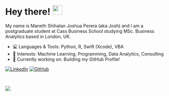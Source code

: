 # Hey there! <img src="https://raw.githubusercontent.com/MartinHeinz/MartinHeinz/master/wave.gif" width="30px">

My name is Maneth Shihalan Joshua Perera (aka Josh) and I am a postgraduate student at Cass Business School studying MSc. Business Analytics based in London, UK.

- 💻 Languages & Tools: Python, R, Swift (Xcode), VBA
- 🧐 Interests: Machine Learning, Programming, Data Analytics, Consulting
- 🔭 Currently working on: Building my GitHub Profile!

[![LinkedIn][1.1]][1]
[![GitHub][1.2]][2]

<p>&nbsp;</p>

<!-- GitHub stats -->
<a href="https://github.com/msjperera/msjperera">
  <img align="center" src="https://github-readme-stats.vercel.app/api/top-langs/?username=msjperera&hide=java,html,tex&title_color=ffffff&text_color=c9cacc&icon_color=2bbc8a&bg_color=1d1f21" />
</a>

<!-- links to your social media accounts -->

[1]: https://www.linkedin.com/in/joshuaperera/
[2]: https://www.github.com/msjperera

<!-- icons without padding -->

[1.1]: https://img.shields.io/badge/LinkedIn-0077B5?style=for-the-badge&logo=linkedin&logoColor=white

[1.2]: https://img.shields.io/badge/GitHub-100000?style=for-the-badge&logo=github&logoColor=white

